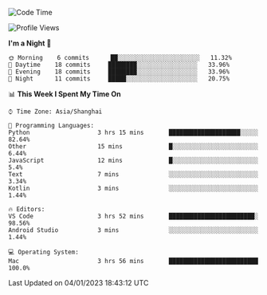 <!--START_SECTION:waka-->
![Code Time](http://img.shields.io/badge/Code%20Time-44%20hrs%2047%20mins-blue)

![Profile Views](http://img.shields.io/badge/Profile%20Views-0-blue)

**I'm a Night 🦉** 

```text
🌞 Morning    6 commits      ██░░░░░░░░░░░░░░░░░░░░░░░   11.32% 
🌆 Daytime    18 commits     ████████░░░░░░░░░░░░░░░░░   33.96% 
🌃 Evening    18 commits     ████████░░░░░░░░░░░░░░░░░   33.96% 
🌙 Night      11 commits     █████░░░░░░░░░░░░░░░░░░░░   20.75%

```


📊 **This Week I Spent My Time On** 

```text
⌚︎ Time Zone: Asia/Shanghai

💬 Programming Languages: 
Python                   3 hrs 15 mins       ████████████████████░░░░░   82.64% 
Other                    15 mins             █░░░░░░░░░░░░░░░░░░░░░░░░   6.44% 
JavaScript               12 mins             █░░░░░░░░░░░░░░░░░░░░░░░░   5.4% 
Text                     7 mins              ░░░░░░░░░░░░░░░░░░░░░░░░░   3.34% 
Kotlin                   3 mins              ░░░░░░░░░░░░░░░░░░░░░░░░░   1.44%

🔥 Editors: 
VS Code                  3 hrs 52 mins       ████████████████████████░   98.56% 
Android Studio           3 mins              ░░░░░░░░░░░░░░░░░░░░░░░░░   1.44%

💻 Operating System: 
Mac                      3 hrs 56 mins       █████████████████████████   100.0%

```


 Last Updated on 04/01/2023 18:43:12 UTC
<!--END_SECTION:waka-->
